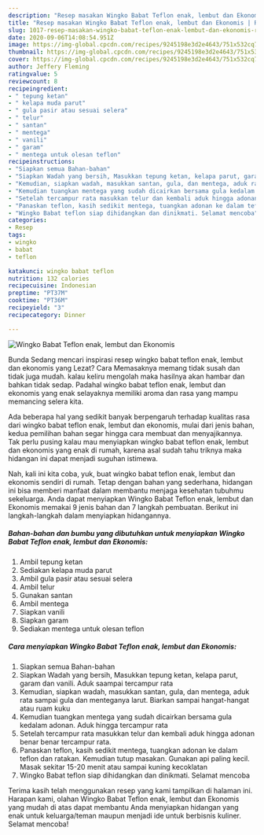 ```yaml
---
description: "Resep masakan Wingko Babat Teflon enak, lembut dan Ekonomis | Resep Membuat Wingko Babat Teflon enak, lembut dan Ekonomis Yang Bisa Manjain Lidah"
title: "Resep masakan Wingko Babat Teflon enak, lembut dan Ekonomis | Resep Membuat Wingko Babat Teflon enak, lembut dan Ekonomis Yang Bisa Manjain Lidah"
slug: 1017-resep-masakan-wingko-babat-teflon-enak-lembut-dan-ekonomis-resep-membuat-wingko-babat-teflon-enak-lembut-dan-ekonomis-yang-bisa-manjain-lidah
date: 2020-09-06T14:08:54.951Z
image: https://img-global.cpcdn.com/recipes/9245198e3d2e4643/751x532cq70/wingko-babat-teflon-enak-lembut-dan-ekonomis-foto-resep-utama.jpg
thumbnail: https://img-global.cpcdn.com/recipes/9245198e3d2e4643/751x532cq70/wingko-babat-teflon-enak-lembut-dan-ekonomis-foto-resep-utama.jpg
cover: https://img-global.cpcdn.com/recipes/9245198e3d2e4643/751x532cq70/wingko-babat-teflon-enak-lembut-dan-ekonomis-foto-resep-utama.jpg
author: Jeffery Fleming
ratingvalue: 5
reviewcount: 8
recipeingredient:
- " tepung ketan"
- " kelapa muda parut"
- " gula pasir atau sesuai selera"
- " telur"
- " santan"
- " mentega"
- " vanili"
- " garam"
- " mentega untuk olesan teflon"
recipeinstructions:
- "Siapkan semua Bahan-bahan"
- "Siapkan Wadah yang bersih, Masukkan tepung ketan, kelapa parut, garam dan vanili. Aduk saampai tercampur rata"
- "Kemudian, siapkan wadah, masukkan santan, gula, dan mentega, aduk rata sampai gula dan menteganya larut. Biarkan sampai hangat-hangat atau ruam kuku"
- "Kemudian tuangkan mentega yang sudah dicairkan bersama gula kedalam adonan. Aduk hingga tercampur rata"
- "Setelah tercampur rata masukkan telur dan kembali aduk hingga adonan benar benar tercampur rata."
- "Panaskan teflon, kasih sedikit mentega, tuangkan adonan ke dalam teflon dan ratakan. Kemudian tutup masakan. Gunakan api paling kecil. Masak sekitar 15-20 menit atau sampai kuning kecoklatan"
- "Wingko Babat teflon siap dihidangkan dan dinikmati. Selamat mencoba"
categories:
- Resep
tags:
- wingko
- babat
- teflon

katakunci: wingko babat teflon 
nutrition: 132 calories
recipecuisine: Indonesian
preptime: "PT37M"
cooktime: "PT36M"
recipeyield: "3"
recipecategory: Dinner

---
```



![Wingko Babat Teflon enak, lembut dan Ekonomis](https://img-global.cpcdn.com/recipes/9245198e3d2e4643/751x532cq70/wingko-babat-teflon-enak-lembut-dan-ekonomis-foto-resep-utama.jpg)

Bunda Sedang mencari inspirasi resep wingko babat teflon enak, lembut dan ekonomis yang Lezat? Cara Memasaknya memang tidak susah dan tidak juga mudah. kalau keliru mengolah maka hasilnya akan hambar dan bahkan tidak sedap. Padahal wingko babat teflon enak, lembut dan ekonomis yang enak selayaknya memiliki aroma dan rasa yang mampu memancing selera kita.



Ada beberapa hal yang sedikit banyak berpengaruh terhadap kualitas rasa dari wingko babat teflon enak, lembut dan ekonomis, mulai dari jenis bahan, kedua pemilihan bahan segar hingga cara membuat dan menyajikannya. Tak perlu pusing kalau mau menyiapkan wingko babat teflon enak, lembut dan ekonomis yang enak di rumah, karena asal sudah tahu triknya maka hidangan ini dapat menjadi suguhan istimewa.


Nah, kali ini kita coba, yuk, buat wingko babat teflon enak, lembut dan ekonomis sendiri di rumah. Tetap dengan bahan yang sederhana, hidangan ini bisa memberi manfaat dalam membantu menjaga kesehatan tubuhmu sekeluarga. Anda dapat menyiapkan Wingko Babat Teflon enak, lembut dan Ekonomis memakai 9 jenis bahan dan 7 langkah pembuatan. Berikut ini langkah-langkah dalam menyiapkan hidangannya.

<!--inarticleads1-->

##### Bahan-bahan dan bumbu yang dibutuhkan untuk menyiapkan Wingko Babat Teflon enak, lembut dan Ekonomis:

1. Ambil  tepung ketan
1. Sediakan  kelapa muda parut
1. Ambil  gula pasir atau sesuai selera
1. Ambil  telur
1. Gunakan  santan
1. Ambil  mentega
1. Siapkan  vanili
1. Siapkan  garam
1. Sediakan  mentega untuk olesan teflon




<!--inarticleads2-->

##### Cara menyiapkan Wingko Babat Teflon enak, lembut dan Ekonomis:

1. Siapkan semua Bahan-bahan
1. Siapkan Wadah yang bersih, Masukkan tepung ketan, kelapa parut, garam dan vanili. Aduk saampai tercampur rata
1. Kemudian, siapkan wadah, masukkan santan, gula, dan mentega, aduk rata sampai gula dan menteganya larut. Biarkan sampai hangat-hangat atau ruam kuku
1. Kemudian tuangkan mentega yang sudah dicairkan bersama gula kedalam adonan. Aduk hingga tercampur rata
1. Setelah tercampur rata masukkan telur dan kembali aduk hingga adonan benar benar tercampur rata.
1. Panaskan teflon, kasih sedikit mentega, tuangkan adonan ke dalam teflon dan ratakan. Kemudian tutup masakan. Gunakan api paling kecil. Masak sekitar 15-20 menit atau sampai kuning kecoklatan
1. Wingko Babat teflon siap dihidangkan dan dinikmati. Selamat mencoba




Terima kasih telah menggunakan resep yang kami tampilkan di halaman ini. Harapan kami, olahan Wingko Babat Teflon enak, lembut dan Ekonomis yang mudah di atas dapat membantu Anda menyiapkan hidangan yang enak untuk keluarga/teman maupun menjadi ide untuk berbisnis kuliner. Selamat mencoba!
